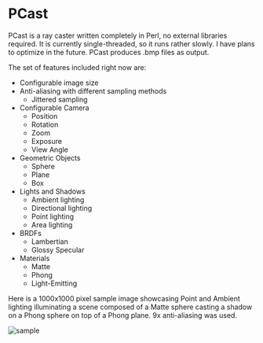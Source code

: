 PCast
==============

PCast is a ray caster written completely in Perl, no external libraries required. It is currently single-threaded, so it runs rather slowly. I have plans to optimize in the future. PCast produces .bmp files as output.

The set of features included right now are:

- Configurable image size
- Anti-aliasing with different sampling methods
  - Jittered sampling
- Configurable Camera
  - Position
  - Rotation
  - Zoom
  - Exposure
  - View Angle
- Geometric Objects 
  - Sphere
  - Plane
  - Box
- Lights and Shadows
  - Ambient lighting
  - Directional lighting
  - Point lighting
  - Area lighting
- BRDFs
  - Lambertian
  - Glossy Specular
- Materials
  - Matte
  - Phong
  - Light-Emitting


Here is a 1000x1000 pixel sample image showcasing Point and Ambient lighting illuminating a scene composed of a Matte sphere casting a shadow on a Phong sphere on top of a Phong plane. 9x anti-aliasing was used.

![sample](https://raw.github.com/mottese/PCast/master/images/shadows_big_aa9x.bmp)
